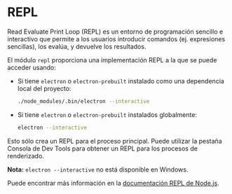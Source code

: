 # REPL

Read Evaluate Print Loop (REPL) es un entorno de programación sencillo e interactivo que permite a los usuarios introducir comandos (ej. expresiones sencillas), los evalúa, y devuelve los resultados.

El módulo `repl` proporciona una implementación REPL a la que se puede acceder usando:

* Si tiene `electron` o `electron-prebuilt` instalado como una dependencia local del proyecto:

  ```sh
  ./node_modules/.bin/electron --interactive
  ```
* Si tiene `electron` o `electron-prebuilt` instalados globalmente:

  ```sh
  electron --interactive
  ```

Esto sólo crea un REPL para el proceso principal. Puede utilizar la pestaña Consola de Dev Tools para obtener un REPL para los procesos de renderizado.

**Nota:** `electron --interactive` no está disponible en Windows.

Puede encontrar más información en la [documentación REPL de Node.js](https://nodejs.org/dist/latest/docs/api/repl.html).
